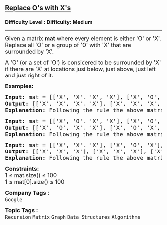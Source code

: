 <h2><a href="https://www.geeksforgeeks.org/problems/replace-os-with-xs0052/1?page=2&category=Graph&difficulty=Basic,Easy,Medium&sortBy=submissions">Replace O's with X's</a></h2><h3>Difficulty Level : Difficulty: Medium</h3><hr><div class="problems_problem_content__Xm_eO"><p><span style="font-size: 18px;">Given a matrix <strong>mat</strong>&nbsp;where every element is either 'O' or 'X'. Replace all 'O' or a group of 'O' with 'X' that are surrounded by 'X'. </span></p>
<p><span style="font-size: 18px;">A 'O' (or a set of 'O') is considered to be surrounded by 'X' if there are 'X' at locations just below, just above, just left and just right of it.</span></p>
<p><strong><span style="font-size: 18px;">Examples:</span></strong></p>
<pre><span style="font-size: 18px;"><strong>Input:</strong> mat = [['X', 'X', 'X', 'X'], ['X', 'O', 'X', 'X'], ['X', 'O', 'O', 'X'], ['X', 'O', 'X', 'X'], ['X', 'X', 'O', 'O']]
<strong>Output:</strong> [['X', 'X', 'X', 'X'], ['X', 'X', 'X', 'X'], ['X', 'X', 'X', 'X'], ['X', 'X', 'X', 'X'], ['X', 'X', 'O', 'O']]
<strong>Explanation:</strong> Following the rule the above matrix is the resultant matrix. </span>
</pre>
<pre><span style="font-size: 18px;"><strong>Input:</strong> mat = [['X', 'O', 'X', 'X'], ['X', 'O', 'X', 'X'], ['X', 'O', 'O', 'X'], ['X', 'O', 'X', 'X'], ['X', 'X', 'O', 'O']]
<strong>Output:</strong> [['X', 'O', 'X', 'X'], ['X', 'O', 'X', 'X'], ['X', 'O', 'O', 'X'], ['X', 'O', 'X', 'X'], ['X', 'X', 'O', 'O']]
<strong>Explanation:</strong> Following the rule the above matrix is the resultant matrix.</span></pre>
<pre><span style="font-size: 18px;"><strong>Input:</strong> mat = [['X', 'X', 'X'], ['X', 'O', 'X'], ['X', 'X', 'X']]
<strong>Output:</strong> [['X', 'X', 'X'], ['X', 'X', 'X'], ['X', 'X', 'X']]
<strong>Explanation:</strong> Following the rule the above matrix is the resultant matrix.</span></pre>
<p><span style="font-size: 18px;"><strong>Constraints:</strong><br>1 ≤ mat.size() ≤ 100<br>1 ≤ mat[0].size() ≤ 100<br></span></p></div><p><span style=font-size:18px><strong>Company Tags : </strong><br><code>Google</code>&nbsp;<br><p><span style=font-size:18px><strong>Topic Tags : </strong><br><code>Recursion</code>&nbsp;<code>Matrix</code>&nbsp;<code>Graph</code>&nbsp;<code>Data Structures</code>&nbsp;<code>Algorithms</code>&nbsp;